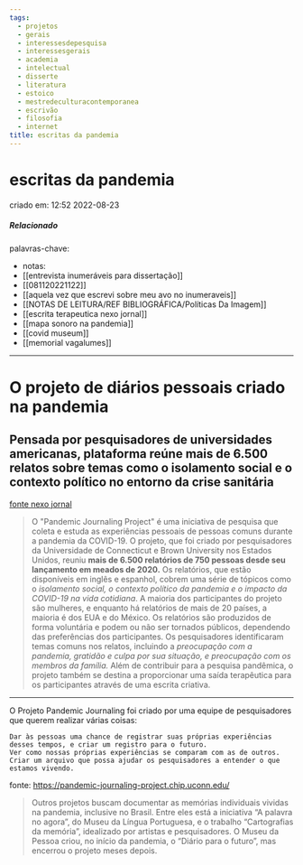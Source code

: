 ```yaml
---
tags:
  - projetos
  - gerais
  - interessesdepesquisa
  - interessesgerais
  - academia
  - intelectual
  - disserte
  - literatura
  - estoico
  - mestredeculturacontemporanea
  - escrivão
  - filosofia
  - internet
title: escritas da pandemia
---
```


# escritas da pandemia

criado em: 12:52 2022-08-23

##### Relacionado

 palavras-chave:

- notas: 
- [[entrevista inumeráveis para dissertação]]
- [[081120221122]]
- [[aquela vez que escrevi sobre meu avo no inumeraveis]]
- [[NOTAS DE LEITURA/REF BIBLIOGRÁFICA/Políticas Da Imagem]]
- [[escrita terapeutica nexo jornal]]
- [[mapa sonoro na pandemia]]
- [[covid museum]]
- [[memorial vagalumes]]

---

# O projeto de diários pessoais criado na pandemia

## Pensada por pesquisadores de universidades americanas, plataforma reúne mais de 6.500 relatos sobre temas como o isolamento social e o contexto político no entorno da crise sanitária

[fonte nexo jornal](https://www.nexojornal.com.br/expresso/2021/02/19/O-projeto-de-di%C3%A1rios-pessoais-criado-na-pandemia)

>O "Pandemic Journaling Project" é uma iniciativa de pesquisa que coleta e estuda as experiências pessoais de pessoas comuns durante a pandemia da COVID-19. O projeto, que foi criado por pesquisadores da Universidade de Connecticut e Brown University nos Estados Unidos, reuniu **mais de 6.500 relatórios de 750 pessoas desde seu lançamento em meados de 2020.** Os relatórios, que estão disponíveis em inglês e espanhol, cobrem uma série de tópicos como o *isolamento social, o contexto político da pandemia e o impacto da COVID-19 na vida cotidiana*. A maioria dos participantes do projeto são mulheres, e enquanto há relatórios de mais de 20 países, a maioria é dos EUA e do México. Os relatórios são produzidos de forma voluntária e podem ou não ser tornados públicos, dependendo das preferências dos participantes. Os pesquisadores identificaram temas comuns nos relatos, incluindo a *preocupação com a pandemia, gratidão e culpa por sua situação, e preocupação com os membros da família.* Além de contribuir para a pesquisa pandêmica, o projeto também se destina a proporcionar uma saída terapêutica para os participantes através de uma escrita criativa.

---

O Projeto Pandemic Journaling foi criado por uma equipe de pesquisadores que querem realizar várias coisas:

    Dar às pessoas uma chance de registrar suas próprias experiências desses tempos, e criar um registro para o futuro.
    Ver como nossas próprias experiências se comparam com as de outros.
    Criar um arquivo que possa ajudar os pesquisadores a entender o que estamos vivendo.

fonte: https://pandemic-journaling-project.chip.uconn.edu/

>Outros projetos buscam documentar as memórias individuais vividas na pandemia, inclusive no Brasil. Entre eles está a iniciativa “A palavra no agora”, do Museu da Língua Portuguesa, e o trabalho “Cartografias da memória”, idealizado por artistas e pesquisadores. O Museu da Pessoa criou, no início da pandemia, o “Diário para o futuro”, mas encerrou o projeto meses depois.
